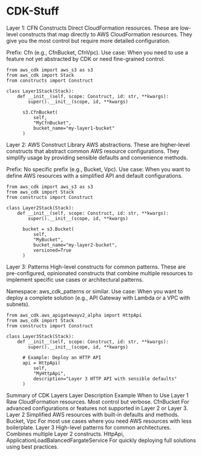 # CDK-Stuff

Layer 1: CFN Constructs
Direct CloudFormation resources. These are low-level constructs that map directly to AWS CloudFormation resources. They give you the most control but require more detailed configuration.

Prefix: Cfn (e.g., CfnBucket, CfnVpc).
Use case: When you need to use a feature not yet abstracted by CDK or need fine-grained control.

    from aws_cdk import aws_s3 as s3
    from aws_cdk import Stack
    from constructs import Construct
    
    class Layer1Stack(Stack):
        def __init__(self, scope: Construct, id: str, **kwargs):
            super().__init__(scope, id, **kwargs)
  
          s3.CfnBucket(
              self,
              "MyCfnBucket",
              bucket_name="my-layer1-bucket"
          )

Layer 2: AWS Construct Library
AWS abstractions. These are higher-level constructs that abstract common AWS resource configurations. They simplify usage by providing sensible defaults and convenience methods.

Prefix: No specific prefix (e.g., Bucket, Vpc).
Use case: When you want to define AWS resources with a simplified API and default configurations.

    from aws_cdk import aws_s3 as s3
    from aws_cdk import Stack
    from constructs import Construct
    
    class Layer2Stack(Stack):
        def __init__(self, scope: Construct, id: str, **kwargs):
            super().__init__(scope, id, **kwargs)
  
          bucket = s3.Bucket(
              self,
              "MyBucket",
              bucket_name="my-layer2-bucket",
              versioned=True
          )


Layer 3: Patterns
High-level constructs for common patterns. These are pre-configured, opinionated constructs that combine multiple resources to implement specific use cases or architectural patterns.

Namespace: aws_cdk_patterns or similar.
Use case: When you want to deploy a complete solution (e.g., API Gateway with Lambda or a VPC with subnets).

    from aws_cdk.aws_apigatewayv2_alpha import HttpApi
    from aws_cdk import Stack
    from constructs import Construct
    
    class Layer3Stack(Stack):
        def __init__(self, scope: Construct, id: str, **kwargs):
            super().__init__(scope, id, **kwargs)
  
          # Example: Deploy an HTTP API
          api = HttpApi(
              self,
              "MyHttpApi",
              description="Layer 3 HTTP API with sensible defaults"
          )


Summary of CDK Layers
Layer	Description	Example	When to Use
Layer 1	Raw CloudFormation resources. Most control but verbose.	CfnBucket	For advanced configurations or features not supported in Layer 2 or Layer 3.
Layer 2	Simplified AWS resources with built-in defaults and methods.	Bucket, Vpc	For most use cases where you need AWS resources with less boilerplate.
Layer 3	High-level patterns for common architectures. Combines multiple Layer 2 constructs.	HttpApi, ApplicationLoadBalancedFargateService	For quickly deploying full solutions using best practices.




